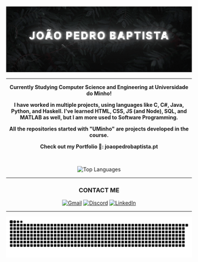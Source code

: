 <div align="center">

![Banner](https://raw.githubusercontent.com/joaobaptista03/joaobaptista03/main/Banner.gif)

---

**Currently Studying Computer Science and Engineering at Universidade do Minho!**

**I have worked in multiple projects, using languages like C, C#, Java, Python, and Haskell. I've learned HTML, CSS, JS (and Node), SQL, and MATLAB as well, but I am more used to Software Programming.**

**All the repositories started with "UMinho" are projects developed in the course.**

**Check out my Portfolio 🙂: joaopedrobaptista.pt**

<br>

![Top Languages](https://github-readme-stats.vercel.app/api/top-langs/?username=joaobaptista03&theme=nightowl&show_icons=true&hide_border=true&layout=compact)

---

### CONTACT ME

[![Gmail](https://img.shields.io/badge/Gmail-D14836?style=for-the-badge&logo=gmail&logoColor=white)](mailto:joaopedromotabaptista2003@gmail.com)
[![Discord](https://img.shields.io/badge/Discord-7289DA?style=for-the-badge&logo=discord&logoColor=white)](https://discordapp.com/users/210756181109506048)
[![LinkedIn](https://img.shields.io/badge/linkedin-%230077B5?style=for-the-badge&logo=linkedin&logoColor=white)](https://www.linkedin.com/in/joaobaptista03/)

---

![Commit Snake](https://github.com/joaobaptista03/joaobaptista03/blob/output/github-contribution-grid-snake.svg)

</div>
